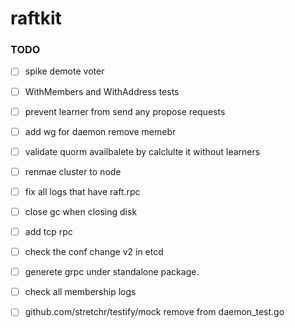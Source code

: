 # raftkit

### TODO 
- [ ] spike demote voter
- [ ] WithMembers and WithAddress tests 
- [ ] prevent learner from send any propose requests 
- [ ] add wg for daemon remove memebr 
- [ ] validate quorm availbalete by calclulte it without learners
- [ ] renmae cluster to node
- [ ] fix all logs that have raft.rpc 
- [ ] close gc when closing disk 
- [ ] add tcp rpc 
- [ ] check the conf change v2 in etcd
- [ ] generete grpc under standalone package. 
- [ ] check all membership logs
- [ ] github.com/stretchr/testify/mock remove from daemon_test.go



